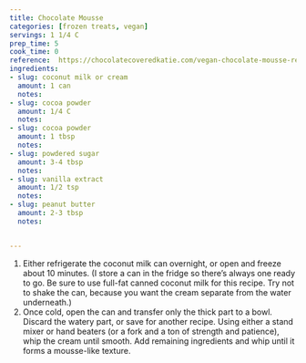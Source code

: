 ```yaml
---
title: Chocolate Mousse
categories: [frozen treats, vegan]
servings: 1 1/4 C
prep_time: 5
cook_time: 0
reference:  https://chocolatecoveredkatie.com/vegan-chocolate-mousse-recipe/ 
ingredients:
- slug: coconut milk or cream
  amount: 1 can
  notes:
- slug: cocoa powder
  amount: 1/4 C
  notes:
- slug: cocoa powder
  amount: 1 tbsp
  notes:
- slug: powdered sugar
  amount: 3-4 tbsp
  notes:
- slug: vanilla extract 
  amount: 1/2 tsp
  notes:
- slug: peanut butter
  amount: 2-3 tbsp
  notes:


---
```


1. Either refrigerate the coconut milk can overnight, or open and freeze about 10 minutes. (I store a can in the fridge so there’s always one ready to go. Be sure to use full-fat canned coconut milk for this recipe. Try not to shake the can, because you want the cream separate from the water underneath.)
2. Once cold, open the can and transfer only the thick part to a bowl. Discard the watery part, or save for another recipe. Using either a stand mixer or hand beaters (or a fork and a ton of strength and patience), whip the cream until smooth. Add remaining ingredients and whip until it forms a mousse-like texture.
